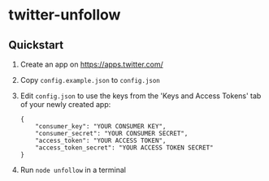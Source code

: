 twitter-unfollow
================

## Quickstart
1. Create an app on https://apps.twitter.com/
2. Copy `config.example.json` to `config.json`
3. Edit `config.json` to use the keys from the 'Keys and Access Tokens' tab of your newly created app:

    ```
    {
    	"consumer_key": "YOUR CONSUMER KEY",
    	"consumer_secret": "YOUR CONSUMER SECRET",
    	"access_token": "YOUR ACCESS TOKEN",
    	"access_token_secret": "YOUR ACCESS TOKEN SECRET"
    }
    ```
    
4. Run `node unfollow` in a terminal
